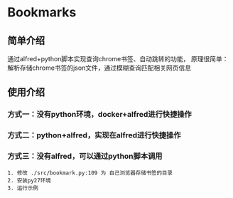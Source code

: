 # Bookmarks
## 简单介绍
通过alfred+python脚本实现查询chrome书签、自动跳转的功能，
原理很简单：解析存储chrome书签的json文件，通过模糊查询匹配相关网页信息
## 使用介绍
### 方式一：没有python环境，docker+alfred进行快捷操作
### 方式二：python+alfred，实现在alfred进行快捷操作
### 方式三：没有alfred，可以通过python脚本调用
    1. 修改 ./src/bookmark.py:109 为 自己浏览器存储书签的目录
    2. 安装py27环境
    3. 运行示例